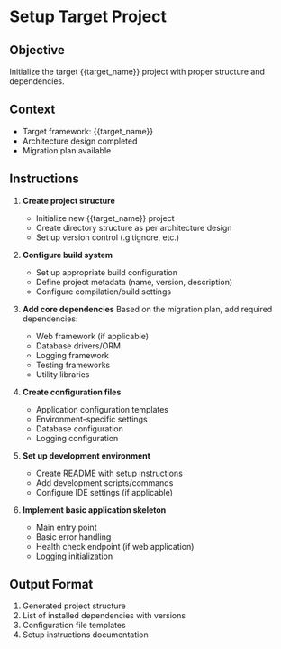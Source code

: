 # Setup Target Project

## Objective
Initialize the target {{target_name}} project with proper structure and dependencies.

## Context
- Target framework: {{target_name}}
- Architecture design completed
- Migration plan available

## Instructions

1. **Create project structure**
   - Initialize new {{target_name}} project
   - Create directory structure as per architecture design
   - Set up version control (.gitignore, etc.)

2. **Configure build system**
   - Set up appropriate build configuration
   - Define project metadata (name, version, description)
   - Configure compilation/build settings

3. **Add core dependencies**
   Based on the migration plan, add required dependencies:
   - Web framework (if applicable)
   - Database drivers/ORM
   - Logging framework
   - Testing frameworks
   - Utility libraries

4. **Create configuration files**
   - Application configuration templates
   - Environment-specific settings
   - Database configuration
   - Logging configuration

5. **Set up development environment**
   - Create README with setup instructions
   - Add development scripts/commands
   - Configure IDE settings (if applicable)

6. **Implement basic application skeleton**
   - Main entry point
   - Basic error handling
   - Health check endpoint (if web application)
   - Logging initialization

## Output Format
1. Generated project structure
2. List of installed dependencies with versions
3. Configuration file templates
4. Setup instructions documentation